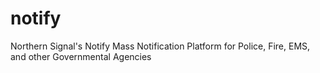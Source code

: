 # notify
Northern Signal's Notify Mass Notification Platform for Police, Fire, EMS, and other Governmental Agencies
